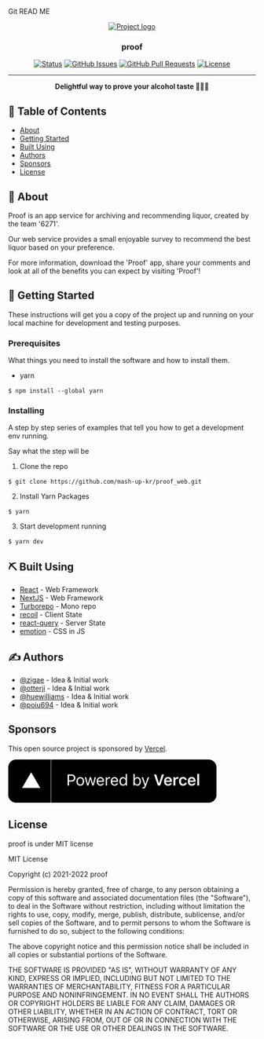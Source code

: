 Git READ ME

<p align="center">
  <a href="" rel="noopener">
  <img width=200px height=200px src="https://user-images.githubusercontent.com/52898735/185763689-ec9dfab3-a4dc-4a65-9e32-e1b5bc702749.png" alt="Project logo"></a>
</p>

<h3 align="center">proof</h3>

<div align="center">

[![Status](https://img.shields.io/badge/status-active-success.svg)]()
[![GitHub Issues](https://img.shields.io/github/issues/kylelobo/The-Documentation-Compendium.svg)](https://github.com/kylelobo/The-Documentation-Compendium/issues)
[![GitHub Pull Requests](https://img.shields.io/github/issues-pr/kylelobo/The-Documentation-Compendium.svg)](https://github.com/kylelobo/The-Documentation-Compendium/pulls)
[![License](https://img.shields.io/badge/license-MIT-blue.svg)](/LICENSE)

</div>

---

<p align="center"> <strong>Delightful way to
prove your alcohol taste 🍷🍶🍺</strong>
    <br> 
</p>

## 📝 Table of Contents

- [About](#about)
- [Getting Started](#getting_started)
- [Built Using](#built_using)
- [Authors](#authors)
- [Sponsors](#sponsors)
- [License](#license)

## 🧐 About <a name = "about"></a>

Proof is an app service for archiving and recommending liquor, created by the team '6271'. 

Our web service provides a small enjoyable survey to recommend the best liquor based on your preference. 

For more information, download the 'Proof' app, share your comments and look at all of the benefits you can expect by visiting 'Proof'! 

## 🏁 Getting Started <a name = "getting_started"></a>

These instructions will get you a copy of the project up and running on your local machine for development and testing purposes.

### Prerequisites

What things you need to install the software and how to install them.

- yarn

```shell
$ npm install --global yarn
```

### Installing

A step by step series of examples that tell you how to get a development env running.

Say what the step will be

1. Clone the repo

```shell
$ git clone https://github.com/mash-up-kr/proof_web.git
```

2. Install Yarn Packages

```shell
$ yarn
```

3. Start development running

```shell
$ yarn dev
```

## ⛏️ Built Using <a name = "built_using"></a>

- [React](https://reactjs.org/) - Web Framework
- [NextJS](https://www.mongodb.com/) - Web Framework
- [Turborepo](https://turborepo.org/) - Mono repo
- [recoil](https://expressjs.com/) - Client State
- [react-query](https://vuejs.org/) - Server State
- [emotion](https://nodejs.org/en/) - CSS in JS

## ✍️ Authors <a name = "authors"></a>

- [@zigae](https://github.com/zigae) - Idea & Initial work
- [@otterji](https://github.com/otterji) - Idea & Initial work
- [@huewilliams](https://github.com/huewilliams) - Idea & Initial work
- [@poiu694](https://github.com/poiu694) - Idea & Initial work

## Sponsors <a name = "sponsors"></a>

This open source project is sponsored by [Vercel](https://vercel.com/?utm_source=mash-up-kr&utm_campaign=oss).

[![Powered by Vercel](assets/sponsors/powered_by_vercel.svg)](https://vercel.com/?utm_source=mash-up-kr&utm_campaign=oss)

## License <a name = "license"></a>

proof is under MIT license

MIT License

Copyright (c) 2021-2022 proof

Permission is hereby granted, free of charge, to any person obtaining a copy
of this software and associated documentation files (the "Software"), to deal
in the Software without restriction, including without limitation the rights
to use, copy, modify, merge, publish, distribute, sublicense, and/or sell
copies of the Software, and to permit persons to whom the Software is
furnished to do so, subject to the following conditions:

The above copyright notice and this permission notice shall be included in all
copies or substantial portions of the Software.

THE SOFTWARE IS PROVIDED "AS IS", WITHOUT WARRANTY OF ANY KIND, EXPRESS OR
IMPLIED, INCLUDING BUT NOT LIMITED TO THE WARRANTIES OF MERCHANTABILITY,
FITNESS FOR A PARTICULAR PURPOSE AND NONINFRINGEMENT. IN NO EVENT SHALL THE
AUTHORS OR COPYRIGHT HOLDERS BE LIABLE FOR ANY CLAIM, DAMAGES OR OTHER
LIABILITY, WHETHER IN AN ACTION OF CONTRACT, TORT OR OTHERWISE, ARISING FROM,
OUT OF OR IN CONNECTION WITH THE SOFTWARE OR THE USE OR OTHER DEALINGS IN THE
SOFTWARE.
